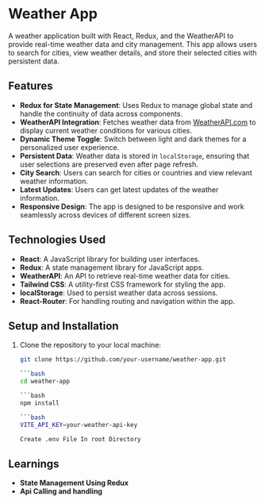 # Weather App

A weather application built with React, Redux, and the WeatherAPI to provide real-time weather data and city management. This app allows users to search for cities, view weather details, and store their selected cities with persistent data.

## Features

- **Redux for State Management**: Uses Redux to manage global state and handle the continuity of data across components.
- **WeatherAPI Integration**: Fetches weather data from [WeatherAPI.com](https://www.weatherapi.com) to display current weather conditions for various cities.
- **Dynamic Theme Toggle**: Switch between light and dark themes for a personalized user experience.
- **Persistent Data**: Weather data is stored in `localStorage`, ensuring that user selections are preserved even after page refresh.
- **City Search**: Users can search for cities or countries and view relevant weather information.
- **Latest Updates**: Users can get latest updates of the weather information.
- **Responsive Design**: The app is designed to be responsive and work seamlessly across devices of different screen sizes.

## Technologies Used

- **React**: A JavaScript library for building user interfaces.
- **Redux**: A state management library for JavaScript apps.
- **WeatherAPI**: An API to retrieve real-time weather data for cities.
- **Tailwind CSS**: A utility-first CSS framework for styling the app.
- **localStorage**: Used to persist weather data across sessions.
- **React-Router**: For handling routing and navigation within the app.

## Setup and Installation

1. Clone the repository to your local machine:

   ```bash
   git clone https://github.com/your-username/weather-app.git

   ```bash
   cd weather-app

   ```bash
   npm install 

   ```bash
   VITE_API_KEY=your-weather-api-key

   Create .env File In root Directory


## Learnings

- **State Management Using Redux**
- **Api Calling and handling**